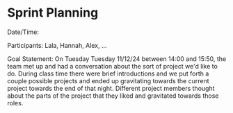 # Sprint Planning

Date/Time: 

Participants: Lala, Hannah, Alex, ...

Goal Statement:  On Tuesday Tuesday 11/12/24 between 14:00 and 15:50, the team met up and had a conversation about the sort of project we'd like to do. During class time there were brief introductions and we put forth a couple possible projects and ended up gravitating towards the current project towards the end of that night. Different project members thought about the parts of the project that they liked and gravitated towards those roles.